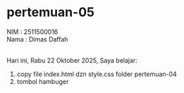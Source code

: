 # pertemuan-05

NIM  : 2511500016<br>
Nama  : Dimas Daffah<br><br>

Hari ini, Rabu 22 Oktober 2025, Saya belajar:
<ol>
  <li>copy file index.html dzn style.css folder pertemuan-04</li>
  <li>tombol hambuger</li>
